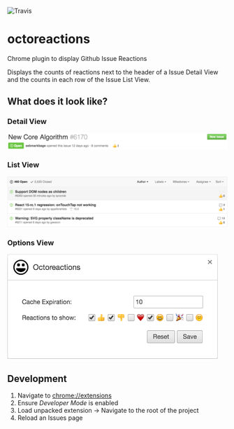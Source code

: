 ![Travis](https://travis-ci.org/easyCZ/octoreactions.svg)

# octoreactions
Chrome plugin to display Github Issue Reactions

Displays the counts of reactions next to the header of a Issue Detail View and the counts in each row of the Issue List View.

## What does it look like?

### Detail View
![Issue Detail View](./screenshots/detail.png)

### List View
![Issue Detail View](./screenshots/list.png)

### Options View
![Options View](./screenshots/options.png)


## Development
1. Navigate to [chrome://extensions](chrome://extensions)
2. Ensure *Developer Mode* is enabled
3. Load unpacked extension -> Navigate to the root of the project
4. Reload an Issues page
